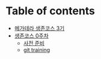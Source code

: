# Table of contents

* [메가테라 생존코스 3기](README.md)
* [생존코스 0주차](0/README.md)
  * [사전 준비](0/undefined.md)
  * [git training](0/git-training.md)
